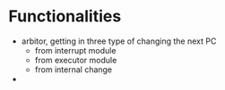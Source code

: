 # Functionalities
- arbitor, getting in three type of changing the next PC
	- from interrupt module
	- from executor module
	- from internal change
- 
